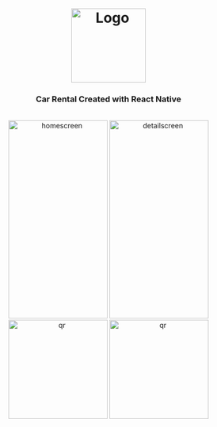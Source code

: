 <h1 align="center">
  <img width="150px" src="https://github.com/user-attachments/assets/fe7b8c2f-fb1c-47ec-94fb-1b9878423cb8" alt="Logo" />
  <br />
</h1>

<h3 align="center">
  Car Rental Created with React Native</a>
</h3>


<div style="display: inline_block" align="center"><br>
  <img width="200px" height="400px"" style="object-fit: contain" src="https://github.com/user-attachments/assets/198c4f8d-d381-4c3f-83f6-7bc9082292a1" alt="homescreen"/>
  <img width="200px" height="400px" style="object-fit: contain" src="https://github.com/user-attachments/assets/b0076270-723d-4e83-a008-ad9a97635c63" alt="detailscreen"/>
</div>

<div align="center">
  <a href="#"><img src="https://qr.expo.dev/eas-update?slug=exp&projectId=f3a8f28a-742c-4060-8db3-5a78214bf2e5&groupId=19674b2a-849f-4726-b36b-b2a3625a416e&host=u.expo.dev" alt="qr" width="200" height="200" /></a>
  <a href="#"><img src="https://user-images.githubusercontent.com/99184393/182557606-b36f2540-1260-42bf-b547-ed5832e3615e.png" alt="qr" width="200" height="200" /></a>
</div>
